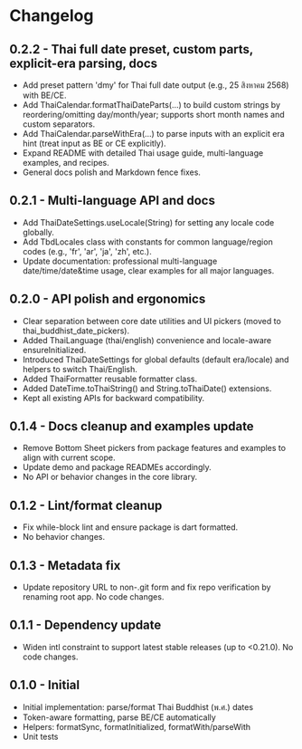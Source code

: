 # Changelog

## 0.2.2 - Thai full date preset, custom parts, explicit-era parsing, docs

- Add preset pattern 'dmy' for Thai full date output (e.g., 25 สิงหาคม 2568) with BE/CE.
- Add ThaiCalendar.formatThaiDateParts(...) to build custom strings by reordering/omitting day/month/year; supports short month names and custom separators.
- Add ThaiCalendar.parseWithEra(...) to parse inputs with an explicit era hint (treat input as BE or CE explicitly).
- Expand README with detailed Thai usage guide, multi-language examples, and recipes.
- General docs polish and Markdown fence fixes.

## 0.2.1 - Multi-language API and docs

- Add ThaiDateSettings.useLocale(String) for setting any locale code globally.
- Add TbdLocales class with constants for common language/region codes (e.g., 'fr', 'ar', 'ja', 'zh', etc.).
- Update documentation: professional multi-language date/time/date&time usage, clear examples for all major languages.

## 0.2.0 - API polish and ergonomics

- Clear separation between core date utilities and UI pickers (moved to thai_buddhist_date_pickers).
- Added ThaiLanguage (thai/english) convenience and locale-aware ensureInitialized.
- Introduced ThaiDateSettings for global defaults (default era/locale) and helpers to switch Thai/English.
- Added ThaiFormatter reusable formatter class.
- Added DateTime.toThaiString() and String.toThaiDate() extensions.
- Kept all existing APIs for backward compatibility.

## 0.1.4 - Docs cleanup and examples update

- Remove Bottom Sheet pickers from package features and examples to align with current scope.
- Update demo and package READMEs accordingly.
- No API or behavior changes in the core library.

## 0.1.2 - Lint/format cleanup

- Fix while-block lint and ensure package is dart formatted.
- No behavior changes.

## 0.1.3 - Metadata fix

- Update repository URL to non-.git form and fix repo verification by renaming root app. No code changes.

## 0.1.1 - Dependency update

- Widen intl constraint to support latest stable releases (up to <0.21.0). No code changes.

## 0.1.0 - Initial

- Initial implementation: parse/format Thai Buddhist (พ.ศ.) dates
- Token-aware formatting, parse BE/CE automatically
- Helpers: formatSync, formatInitialized, formatWith/parseWith
- Unit tests

